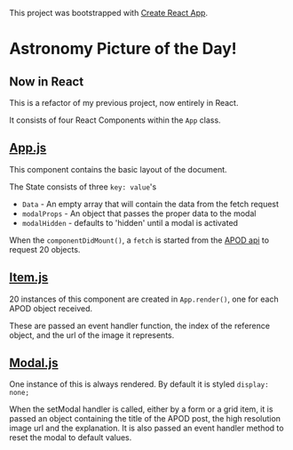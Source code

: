 This project was bootstrapped with [Create React App](https://github.com/facebook/create-react-app).
# Astronomy Picture of the Day!
## Now in React

This is a refactor of my previous project, now entirely in React.

It consists of four React Components within the `App` class.

## [App.js](https://github.com/AbsurdlyEloquent/apod-react/blob/master/src/App.js)
This component contains the basic layout of the document.

The State consists of three `key: value`'s

  - `Data` - An empty array that will contain the data from the fetch request
  - `modalProps` - An object that passes the proper data to the modal
  - `modalHidden` - defaults to 'hidden' until a modal is activated

When the `componentDidMount()`, a `fetch` is started from the [APOD api](https://apod.nasa.gov/apod/astropix.html) to request 20 objects.

## [Item.js](https://github.com/AbsurdlyEloquent/apod-react/blob/master/src/Item.js)
20 instances of this component are created in `App.render()`, one for each APOD object received.

These are passed an event handler function, the index of the reference object, and the url of the image it represents.

## [Modal.js](https://github.com/AbsurdlyEloquent/apod-react/blob/master/src/Modal.js)
One instance of this is always rendered. By default it is styled `display: none;`

When the setModal handler is called, either by a form or a grid item, it is passed an object containing the title of the APOD post, the high resolution image url and the explanation. It is also passed an event handler method to reset the modal to default values.
